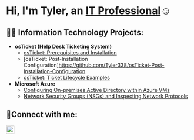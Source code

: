 <h1>Hi, I'm Tyler, an <a href="https://linkedin.com/in/Josh">IT Professional</a>☺</h1>

<h2>👨‍💻 Information Technology Projects:</h2>

- <b>osTicket (Help Desk Ticketing System)</b>
  - [osTicket: Prerequisites and Installation](https://github.com/Tyler338/osticket-prereqs)
  - [osTicket: Post-Installation Configuration]https://github.com/Tyler338/osTicket-Post-Installation-Configuration
  - [osTicket: Ticket Lifecycle Examples](https://github.com/Tyler338/ticket-lifecycle)
- <b>Microsoft Azure</b>
  - [Configuring On-premises Active Directory within Azure VMs](https://github.com/Tyler338/configure-ad)
  - [Network Security Groups (NSGs) and Inspecting Network Protocols](https://github.com/Tyler338/azure-network-protocols)

<h2>🤳Connect with me:</h2>


[<img align="left" alt="Tyler | LinkedIn" width="22px" src="https://cdn.jsdelivr.net/npm/simple-icons@v3/icons/linkedin.svg" />][linkedin]



[linkedin]: https://linkedin.com/in/tyler-stephens-6734a1264
